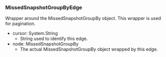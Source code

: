 ### MissedSnapshotGroupByEdge
Wrapper around the MissedSnapshotGroupBy object. This wrapper is used for pagination.

- cursor: System.String
  - String used to identify this edge.
- node: MissedSnapshotGroupBy
  - The actual MissedSnapshotGroupBy object wrapped by this edge.
